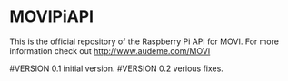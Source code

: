 # MOVIPiAPI
This is the official repository of the Raspberry Pi API for MOVI. For more information check out http://www.audeme.com/MOVI

#VERSION 0.1 initial version.
#VERSION 0.2 verious fixes.
